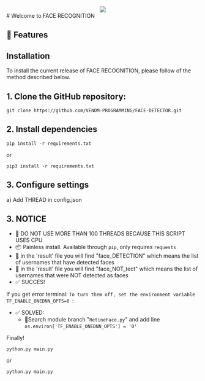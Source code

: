<div align="center">
  <img src="https://www.thestoryoftexas.com/upload/images/events/movies/venomwisp-banner.png">
</div>
# Welcome to FACE RECOGNITION


##  :tangerine: Features


## Installation

To install the current release of FACE RECOGNITION, please follow of the method described below.


## 1. Clone the GitHub repository:

```shell
git clone https://github.com/VENOM-PROGRAMMING/FACE-DETECTOR.git
```

## 2. Install dependencies

```shell
pip install -r requirements.txt
```
or
```shell
pip3 install -r requirements.txt
```

## 3. Configure settings

  a) Add THREAD  in config.json
  

## 3. NOTICE

* :muscle: DO NOT USE MORE THAN 100 THREADS BECAUSE THIS SCRIPT USES CPU
* :package: Painless install. Available through `pip`, only requires `requests`
* :eyes: in the 'result' file you will find "face_DETECTION" which means the list of usernames that have detected faces
* :eyes: in the 'result' file you will find "face_NOT_tect" which means the list of usernames that were NOT detected as faces
* :white_check_mark: SUCCES! 

If you get error terminal: `To turn them off, set the environment variable TF_ENABLE_ONEDNN_OPTS=0 `:
  
* :white_check_mark: SOLVED: 
  * :muscle:Search module branch "`RetineFace.py`" and add line `os.environ['TF_ENABLE_ONEDNN_OPTS'] = '0'`

Finally!

```shell
python.py main.py
```
or
```shell
python.py main.py
```




